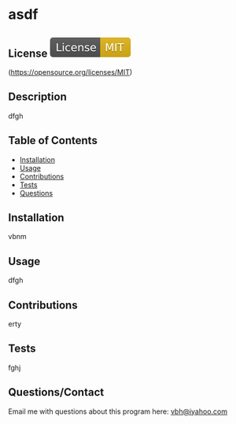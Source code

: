 # asdf

  ## License  ![img](./utils/68747470733a2f2f696d672e736869656c64732e696f2f62616467652f4c6963656e73652d4d49542d79656c6c6f772e737667.svg)
  
  (https://opensource.org/licenses/MIT)
  
  ## Description
  
  dfgh
  
  ## Table of Contents

  * [Installation](#installation)
  * [Usage](#usage)
  * [Contributions](#contributions)
  * [Tests](#tests)
  * [Questions](#questions)
  
  ## Installation
  
  vbnm
  
  ## Usage
  
  dfgh
  
  ## Contributions
  
  erty
  
  ## Tests
  
  fghj
  
  ## Questions/Contact
  
  Email me with questions about this program here: vbh@iyahoo.com
  
  
  